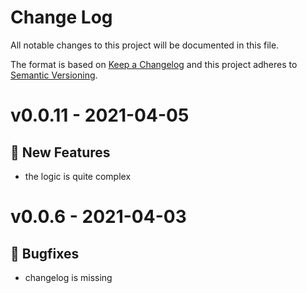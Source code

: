 # Change Log

All notable changes to this project will be documented in this file.

The format is based on [Keep a Changelog](http://keepachangelog.com/)
and this project adheres to [Semantic Versioning](http://semver.org/).

# v0.0.11 - 2021-04-05
## 🎉 New Features
- the logic is quite complex

# v0.0.6 - 2021-04-03
## 🐛 Bugfixes
- changelog is missing